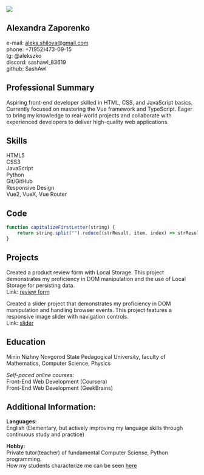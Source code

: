 ![](https://avatars.githubusercontent.com/u/98090080?s=400&u=0344c4acf88fbd9d2429ef1b8ba8cb0f2c354b75&v=4)  

**Alexandra Zaporenko**  
-----------------------  
e-mail: aleks.shilova@gmail.com  
phone: +7(952)473-09-15  
tg: @alekszko  
discord: sashawl_83619  
github: SashAwl  

**Professional Summary**  
-----------------------
Aspiring front-end developer skilled in HTML, CSS, and JavaScript basics. Currently focused on mastering the Vue framework and TypeScript. Eager to bring my knowledge to real-world projects and collaborate with experienced developers to deliver high-quality web applications.  

**Skills**  
-----------------------
HTML5  
CSS3  
JavaScript  
Python  
Git/GitHub  
Responsive Design  
Vue2, VueX, Vue Router  

**Code**  
-----------------------
```JavaScript
function capitalizeFirstLetter(string) {
    return string.split("").reduce((strResult, item, index) => strResult + `${string[index - 1] === " " ? item.toUpperCase() : item}`, string[0].toUpperCase()); 
}
```  

**Projects**  
-----------------------
Created a product review form with Local Storage. This project demonstrates my proficiency in DOM manipulation and the use of Local Storage for persisting data.  
Link: [review form](https://github.com/SashAwl/javascript_basics/tree/promises_localStorage/promises_localStorage/hw)  

Created a slider project that demonstrates my proficiency in DOM manipulation and handling browser events. This project features a responsive image slider with navigation controls.  
Link: [slider](https://github.com/SashAwl/javascript_basics/tree/browser_event)  

**Education**  
-----------------------
Minin Nizhny Novgorod State Pedagogical University, faculty of Mathematics, Computer Science, Physics  

*Self-paced online courses:*  
    Front-End Web Development (Coursera)  
    Front-End Web Development (GeekBrains)  

**Additional Information:**  
-----------------------

**Languages:**  
English (Elementary, but actively improving my language skills through continuous study and practice)  

**Hobby:**  
Private tutor(teacher) of fundamental Computer Sciense, Python programming.  
How my students characterize me can be seen [here](https://profi.ru/profile/ZaporenkoAS)  
